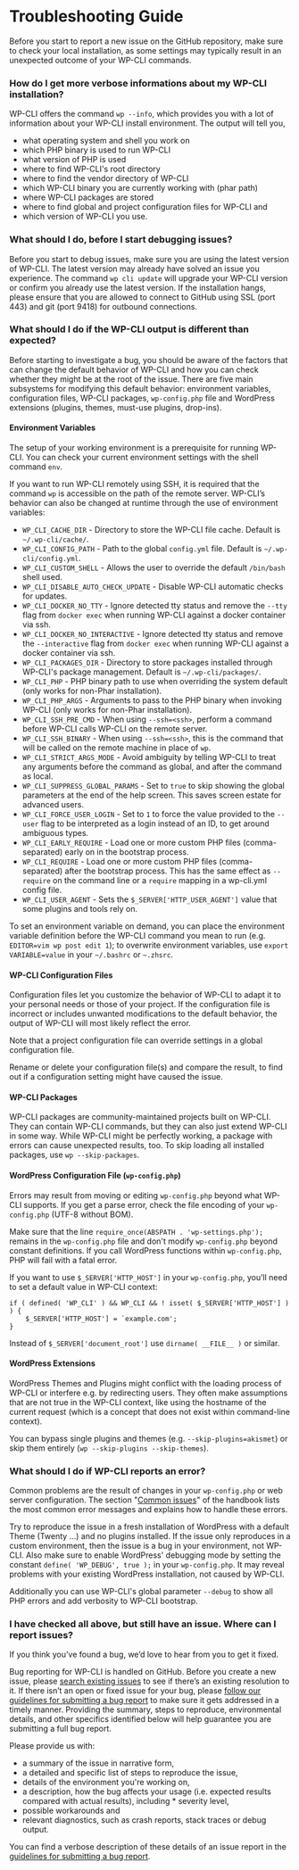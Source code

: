 # Troubleshooting Guide

Before you start to report a new issue on the GitHub repository, make sure to check your local installation, as some settings may typically result in an unexpected outcome of your WP-CLI commands.

### How do I get more verbose informations about my WP-CLI installation?

WP-CLI offers the command `wp --info`, which provides you with a lot of information about your WP-CLI install environment. The output will tell you,
* what operating system and shell you work on
* which PHP binary is used to run WP-CLI
* what version of PHP is used
* where to find WP-CLI's root directory
* where to find the vendor directory of WP-CLI
* which WP-CLI binary  you are currently working with (phar path)
* where WP-CLI packages are stored
* where to find global and project configuration files for WP-CLI and
* which version of WP-CLI you use.

### What should I do, before I start debugging issues?

Before you start to debug issues, make sure you are using the latest version of WP-CLI. The latest version may already have solved an issue you experience. The command `wp cli update` will upgrade your WP-CLI version or confirm you already use the latest version. If the installation hangs, please ensure that you are allowed to connect to GitHub using SSL (port 443) and git (port 9418) for outbound connections.

### What should I do if the WP-CLI output is different than expected?

Before starting to investigate a bug, you should be aware of the factors that can change the default behavior of WP-CLI and how you can check whether they might be at the root of the issue. There are five main subsystems for modifying this default behavior: environment variables, configuration files, WP-CLI packages, `wp-config.php` file and WordPress extensions (plugins, themes, must-use plugins, drop-ins).

#### Environment Variables

The setup of your working environment is a prerequisite for running WP-CLI. You can check your current environment settings with the shell command `env`.

If you want to run WP-CLI remotely using SSH, it is required that the command `wp` is accessible on the path of the remote server. WP-CLI’s behavior can also be changed at runtime through the use of environment variables:

* `WP_CLI_CACHE_DIR` - Directory to store the WP-CLI file cache. Default is `~/.wp-cli/cache/`.
* `WP_CLI_CONFIG_PATH` - Path to the global `config.yml` file. Default is `~/.wp-cli/config.yml`.
* `WP_CLI_CUSTOM_SHELL` - Allows the user to override the default `/bin/bash` shell used.
* `WP_CLI_DISABLE_AUTO_CHECK_UPDATE` - Disable WP-CLI automatic checks for updates.
* `WP_CLI_DOCKER_NO_TTY` - Ignore detected tty status and remove the `--tty` flag from `docker exec` when running WP-CLI against a docker container via ssh.
* `WP_CLI_DOCKER_NO_INTERACTIVE` - Ignore detected tty status and remove the `--interactive` flag from `docker exec` when running WP-CLI against a docker container via ssh.
* `WP_CLI_PACKAGES_DIR` - Directory to store packages installed through WP-CLI's package management. Default is `~/.wp-cli/packages/`.
* `WP_CLI_PHP` - PHP binary path to use when overriding the system default (only works for non-Phar installation).
* `WP_CLI_PHP_ARGS` - Arguments to pass to the PHP binary when invoking WP-CLI (only works for non-Phar installation).
* `WP_CLI_SSH_PRE_CMD` - When using `--ssh=<ssh>`, perform a command before WP-CLI calls WP-CLI on the remote server.
* `WP_CLI_SSH_BINARY` - When using `--ssh=<ssh>`, this is the command that will be called on the remote machine in place of `wp`.
* `WP_CLI_STRICT_ARGS_MODE` - Avoid ambiguity by telling WP-CLI to treat any arguments before the command as global, and after the command as local.
* `WP_CLI_SUPPRESS_GLOBAL_PARAMS` - Set to `true` to skip showing the global parameters at the end of the help screen. This saves screen estate for advanced users.
* `WP_CLI_FORCE_USER_LOGIN` - Set to `1` to force the value provided to the `--user` flag to be interpreted as a login instead of an ID, to get around ambiguous types.
* `WP_CLI_EARLY_REQUIRE` - Load one or more custom PHP files (comma-separated) early on in the bootstrap process.
* `WP_CLI_REQUIRE` - Load one or more custom PHP files (comma-separated) after the bootstrap process. This has the same effect as `--require` on the command line or a `require` mapping in a wp-cli.yml config file.
* `WP_CLI_USER_AGENT` - Sets the `$_SERVER['HTTP_USER_AGENT']` value that some plugins and tools rely on.

To set an environment variable on demand, you can place the environment variable definition before the WP-CLI command you mean to run (e.g. `EDITOR=vim wp post edit 1`); to overwrite environment variables, use `export VARIABLE=value` in your `~/.bashrc` or `~.zhsrc`.

#### WP-CLI Configuration Files

Configuration files let you customize the behavior of WP-CLI to adapt it to your personal needs or those of your project. If the configuration file is incorrect or includes unwanted modifications to the default behavior, the output of WP-CLI will most likely reflect the error.

Note that a project configuration file can override settings in a global configuration file.

Rename or delete your configuration file(s) and compare the result, to find out if a configuration setting might have caused the issue.

#### WP-CLI Packages

WP-CLI packages are community-maintained projects built on WP-CLI. They can contain WP-CLI commands, but they can also just extend WP-CLI in some way. While WP-CLI might be perfectly working, a package with errors can cause unexpected results, too. To skip loading all installed packages, use `wp --skip-packages`.

#### WordPress Configuration File (`wp-config.php`)

Errors may result from moving or editing `wp-config.php` beyond what WP-CLI supports. If you get a parse error, check the file encoding of your `wp-config.php` (UTF-8 without BOM).

Make sure that the line `require_once(ABSPATH . 'wp-settings.php');` remains in the `wp-config.php` file and don't modify `wp-config.php` beyond constant definitions. If you call WordPress functions within `wp-config.php`, PHP will fail with a fatal error.

If you want to use `$_SERVER['HTTP_HOST']` in your `wp-config.php`, you’ll need to set a default value in WP-CLI context:

```
if ( defined( 'WP_CLI' ) && WP_CLI && ! isset( $_SERVER['HTTP_HOST'] ) ) {
    $_SERVER['HTTP_HOST'] = `example.com';
}
```

Instead of `$_SERVER['document_root']` use `dirname( __FILE__ )` or similar.

#### WordPress Extensions

WordPress Themes and Plugins might conflict with the loading process of WP-CLI or interfere e.g. by redirecting users. They often make assumptions that are not true in the WP-CLI context, like using the hostname of the current request (which is a concept that does not exist within command-line context).

You can bypass single plugins and themes (e.g. `--skip-plugins=akismet`) or skip them entirely (`wp --skip-plugins --skip-themes`).

### What should I do if WP-CLI reports an error?

Common problems are the result of changes in your `wp-config.php` or web server configuration. The section "[Common issues](https://make.wordpress.org/cli/handbook/common-issues/)" of the handbook lists the most common error messages and explains how to handle these errors.

Try to reproduce the issue in a fresh installation of WordPress with a default Theme (Twenty …) and no plugins installed. If the issue only reproduces in a custom environment, then the issue is a bug in your environment, not WP-CLI. Also make sure to enable WordPress' debugging mode by setting the constant `define( 'WP_DEBUG', true );` in your `wp-config.php`. It may reveal problems with your existing WordPress installation, not caused by WP-CLI.

Additionally you can use WP-CLI's global parameter `--debug` to show all PHP errors and add verbosity to WP-CLI bootstrap.

### I have checked all above, but still have an issue. Where can I report issues?

If you think you’ve found a bug, we’d love to hear from you to get it fixed.

Bug reporting for WP-CLI is handled on GitHub. Before you create a new issue, please [search existing issues](https://github.com/search?q=org%3Awp-cli+label%3Abug+is%3Aopen+sort%3Aupdated-desc&type=issues) to see if there’s an existing resolution to it. If there isn’t an open or fixed issue for your bug, please [follow our guidelines for submitting a bug report](https://make.wordpress.org/cli/handbook/bug-reports/) to make sure it gets addressed in a timely manner. Providing the summary, steps to reproduce, environmental details, and other specifics identified below will help guarantee you are submitting a full bug report.

Please provide us with:
* a summary of the issue in narrative form,
* a detailed and specific list of steps to reproduce the issue,
* details of the environment you're working on,
* a description, how the bug affects your usage (i.e. expected results compared with actual results), including * severity level,
* possible workarounds and
* relevant diagnostics, such as crash reports, stack traces or debug output.

You can find a verbose description of these details of an issue report in the [guidelines for submitting a bug report](https://make.wordpress.org/cli/handbook/bug-reports/).
